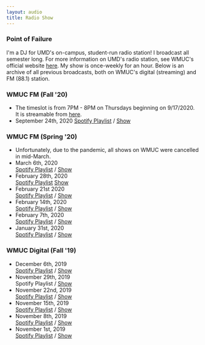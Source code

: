 ```yaml
---
layout: audio
title: Radio Show
---
```


### Point of Failure
I'm a DJ for UMD's on-campus, student-run radio station! I broadcast all semester long. 
For more information on UMD's radio station, see WMUC's official website [here](http://www.wmuc.umd.edu/). My show is 
once-weekly for an hour. Below is an archive of all previous broadcasts, both on WMUC's digital (streaming) and FM (88.1) 
station.


### WMUC FM (Fall '20)
- The timeslot is from 7PM - 8PM on Thursdays beginning on 9/17/2020. It is streamable from [here](http://www.wmuc.umd.edu/).
- September 24th, 2020
[Spotify Playlist](https://open.spotify.com/playlist/4y1mF6rQwiers4XP7I87pV?si=Q-Pkk9Z3TweZ_GigajXSGA) / 
[Show](/assets/audio/Point_of_Failure_9_24_2020.mp3)
### WMUC FM (Spring '20)
- Unfortunately, due to the pandemic, all shows on WMUC were cancelled in mid-March.
- March 6th, 2020  
[Spotify Playlist](https://open.spotify.com/playlist/7A52IAPGRwAj2YG4YvJWNY?si=cKu34vLzRuCriij3gMv_Ew) / 
[Show](/assets/audio/Point_of_Failure_3_6_2020.mp3)
- February 28th, 2020  
[Spotify Playlist](https://open.spotify.com/playlist/1GJeyaOjm7011SecKnysgZ?si=NIrSXyPyQmyj1zencmq4SA)
[Show](/assets/audio/Point_of_Failure_2_28_2020.mp3)
- February 21st 2020  
[Spotify Playlist](https://open.spotify.com/playlist/2tvcAcLQgIheUGx42VnAot?si=4RKTI6DhT1maLyqufvjcXg) / 
[Show](/assets/audio/Point_of_Failure_2_21_2020.mp3)
- February 14th, 2020  
[Spotify Playlist](https://open.spotify.com/playlist/0ZzJScqhiLYQfxrpv8G5mf?si=Kr7wnQwbScabsU98C7dceQ) / 
[Show](/assets/audio/Point_of_Failure_3_6_2020.mp3)
- February 7th, 2020  
[Spotify Playlist](https://open.spotify.com/playlist/1NYnRlraCmO7V0Eg2B2djh?si=Z3dI8aw2TcW6P18KTFcVcw) / 
[Show](/assets/audio/Point_of_Failure_2_07_2020.mp3)
- January 31st, 2020  
[Spotify Playlist](https://open.spotify.com/playlist/4CisYdXX5tiNMkTdHN3TlK?si=ndp1CtJDRQypXpThpZgsNg) / 
[Show](/assets/audio/Point_of_Failure_1_31_2020.mp3)

### WMUC Digital (Fall '19)
- December 6th, 2019  
[Spotify Playlist](https://open.spotify.com/playlist/36njHsaggXSnNIaG7Xv3z3?si=omSPTPj8Q8mtcYnhe0L6lQ) / 
[Show](/assets/audio/Point_of_Failure_12_6_2019.mp3)
- November 29th, 2019  
Spotify Playlist / 
[Show](/assets/audio/Point_of_Failure_11_29_2019.mp3)
- November 22nd, 2019  
[Spotify Playlist](https://open.spotify.com/playlist/5FPeuKzEdRNKrrxqx1nxn2?si=-1EkduFFSxebR1-Wk3Gzsw) / 
[Show](/assets/audio/Point_of_Failure_11_22_2019.mp3)
- November 15th, 2019  
[Spotify Playlist](https://open.spotify.com/playlist/2F9134VmZyoA2cOblUocMC?si=o4FZntxqT0mvOqtmFetr6A) / 
[Show](/assets/audio/Point_of_Failure_11_15_2019.mp3)
- November 8th, 2019    
[Spotify Playlist](https://open.spotify.com/playlist/2ogrregS42DIyFR6qLXrRN?si=iG1yoOPbR_-y2BEHVPHOIA) / 
[Show](/assets/audio/Point_of_Failure_11_8_2019.mp3)
- November 1st, 2019  
[Spotify Playlist](https://open.spotify.com/playlist/6ASmdrLlmTdnTOt8NHZigt?si=0aZmkxZjSoCfccw8PunO-g) / 
[Show](/assets/audio/Point_of_Failure_11_1_2019.mp3?autoplay=0&loop=0&controls=1)  